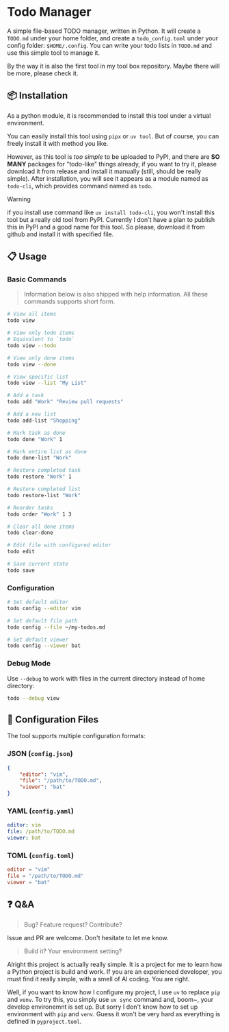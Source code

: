 # Todo Manager

A simple file-based TODO manager, written in Python. It will create a `TODO.md` under your home folder, and create a `todo_config.toml` under your config folder: `$HOME/.config`. You can write your todo lists in `TODO.md` and use this simple tool to manage it.

By the way it is also the first tool in my tool box repository. Maybe there will be more, please check it.

## 📦 Installation

As a python module, it is recommended to install this tool under a virtual environment.

You can easily install this tool using `pipx` or `uv tool`. But of course, you can freely install it with method you like. 

However, as this tool is *too simple* to be uploaded to PyPI, and there are **SO MANY** packages for "todo-like" things already, if you want to try it, please download it from release and install it manually (still, should be really simple). After installation, you will see it appears as a module named as `todo-cli`, which provides command named as `todo`.

> [!WARNING]
> if you install use command like `uv install todo-cli`, you won't install this tool but a really old tool from PyPI. Currently I don't have a plan to publish this in PyPI and a good name for this tool. So please, download it from github and install it with specified file.

## 📋 Usage

### Basic Commands

> Information below is also shipped with help information. All these commands supports short form. 

```bash
# View all items
todo view

# View only todo items  
# Equivalent to `todo`
todo view --todo

# View only done items
todo view --done

# View specific list
todo view --list "My List"

# Add a task
todo add "Work" "Review pull requests"

# Add a new list
todo add-list "Shopping"

# Mark task as done
todo done "Work" 1

# Mark entire list as done  
todo done-list "Work"

# Restore completed task
todo restore "Work" 1

# Restore completed list
todo restore-list "Work"

# Reorder tasks
todo order "Work" 1 3

# Clear all done items
todo clear-done

# Edit file with configured editor
todo edit

# Save current state
todo save
```

### Configuration

```bash
# Set default editor
todo config --editor vim

# Set default file path
todo config --file ~/my-todos.md

# Set default viewer
todo config --viewer bat
```

### Debug Mode

Use `--debug` to work with files in the current directory instead of home directory:

```bash
todo --debug view
```

## 🔧 Configuration Files

The tool supports multiple configuration formats:

### JSON (`config.json`)
```json
{
    "editor": "vim",
    "file": "/path/to/TODO.md", 
    "viewer": "bat"
}
```

### YAML (`config.yaml`)
```yaml
editor: vim
file: /path/to/TODO.md
viewer: bat
```

### TOML (`config.toml`)
```toml
editor = "vim"
file = "/path/to/TODO.md"
viewer = "bat"
```

## ❓ Q&A

> Bug? Feature request? Contribute?

Issue and PR are welcome. Don't hesitate to let me know.

> Build it? Your environment setting?

Alright this project is actually really simple. It is a project for me to learn how a Python project is build and work. If you are an experienced developer, you must find it really simple, with a smell of AI coding. You are right.

Well, if you want to know how I configure my project, I use `uv` to replace `pip` and `venv`. To try this, you simply use `uv sync` command and, boom~, your develop environemnt is set up. But sorry I don't know how to set up environment with `pip` and `venv`. Guess it won't be very hard as everything is defined in `pyproject.toml`.
